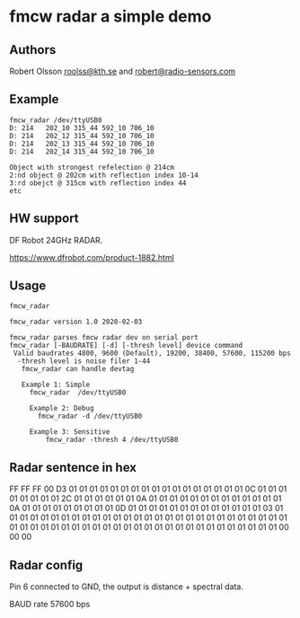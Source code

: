 fmcw radar a simple demo
========================

Authors
--------
Robert Olsson roolss@kth.se and robert@radio-sensors.com

Example
-------
	fmcw_radar /dev/ttyUSB0 
	D: 214   202_10 315_44 592_10 706_10 
	D: 214   202_12 315_44 592_10 706_10 
	D: 214   202_13 315_44 592_10 706_10 
	D: 214   202_14 315_44 592_10 706_10 

	Object with strongest refelection @ 214cm
	2:nd object @ 202cm with reflection index 10-14
	3:rd obejct @ 315cm with reflection index 44
	etc

HW support
----------
DF Robot 24GHz RADAR.

https://www.dfrobot.com/product-1882.html


Usage
-----
	fmcw_radar 

	fmcw_radar version 1.0 2020-02-03

	fmcw_radar parses fmcw radar dev on serial port
	fmcw_radar [-BAUDRATE] [-d] [-thresh level] device command
	 Valid baudrates 4800, 9600 (Default), 19200, 38400, 57600, 115200 bps
	  -thresh level is noise filer 1-44
	   fmcw_radar can handle devtag

	   Example 1: Simple
	     fmcw_radar  /dev/ttyUSB0

	     Example 2: Debug
	       fmcw_radar -d /dev/ttyUSB0

	     Example 3: Sensitive
	         fmcw_radar -thresh 4 /dev/ttyUSB0


Radar sentence in hex
---------------------
FF FF FF 00 D3 01 01 01 01 01 01 01 01 01 01 01 01 01 01 01 01 01 0C 01 01 01 01 01 01 01 01 2C 01 01 01 01 01 01 0A 01 01 01 01 01 01 01 01 01 01 01 01 01 0A 01 01 01 01 01 01 01 01 01 0D 01 01 01 01 01 01 01 01 01 01 01 01 01 03 01 01 01 01 01 01 01 01 01 01 01 01 01 01 01 01 01 01 01 01 01 01 01 01 01 01 01 01 01 01 01 01 01 01 01 01 01 01 01 01 01 01 01 01 01 01 01 01 01 01 01 01 01 01 00 00 00

Radar config
------------
Pin 6 connected to GND, the output is distance + spectral data.

BAUD rate 57600 bps

